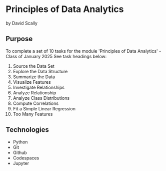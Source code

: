 # Principles of Data Analytics

by David Scally

## Purpose

To complete a set of 10 tasks for the module 'Principles of Data Analytics' - Class of January 2025
See task headings below:

1.  Source the Data Set
2.  Explore the Data Structure
3.  Summarize the Data
4.  Visualize Features
5.  Investigate Relationships
6.  Analyze Relationship
7.  Analyze Class Distributions
8.  Compute Correlations
9.  Fit a Simple Linear Regression
10. Too Many Features

## Technologies

- Python
- Git
- Github
- Codespaces
- Jupyter